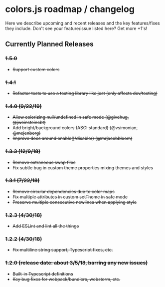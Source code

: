 # colors.js roadmap / changelog

Here we describe upcoming and recent releases and the key features/fixes they include.  Don't see your feature/issue listed here?  Get more +1's!

## Currently Planned Releases

### ~~1.5.0~~
 * ~~Support custom colors~~

### ~~1.4.1~~
 * ~~Refactor tests to use a testing library like jest (only affects dev/testing)~~

### ~~1.4.0 (9/22/19)~~
 * ~~Allow colorizing null/undefined in safe mode (@givehug, @jweinsteincbt)~~
 * ~~Add bright/background colors (ASCI standard) (@vsimonian, @mejenborg)~~
 * ~~Improve docs around enable()/disable() (@mrjacobbloom)~~

### ~~1.3.3 (12/9/18)~~

 * ~~Remove extraneous swap files~~
 * ~~Fix subtle bug in custom theme properties mixing themes and styles~~

### ~~1.3.1 (7/22/18)~~

 * ~~Remove circular dependencies due to color maps~~
 * ~~Fix multiple attributes in custom setTheme in safe mode~~
 * ~~Preserve multiple consecutive newlines when applying style~~

### ~~1.2.3 (4/30/18)~~
 * ~~Add ESLint and lint all the things~~

### ~~1.2.2 (4/30/18)~~
 * ~~Fix multiline string support, Typescript fixes, etc.~~

### ~~1.2.0 (release date: about 3/5/18, barring any new issues)~~
 * ~~Built-in Typescript definitions~~
 * ~~Key bug fixes for webpack/bundlers, webstorm, etc.~~
 
